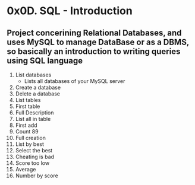 # 0x0D. SQL - Introduction
## Project concerining Relational Databases, and uses MySQL to manage DataBase or as a DBMS, so basically an introduction to writing queries using SQL language
1. List databases
   - Lists all databases of your MySQL server
1. Create a database
1. Delete a database
1. List tables
1. First table
1. Full Description
1. List all in table
1. First add
1. Count 89
1. Full creation
1. List by best
1. Select the best
1. Cheating is bad
1. Score too low
1. Average
1. Number by score
